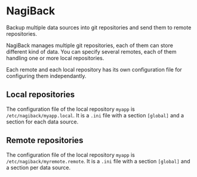 NagiBack
========

Backup multiple data sources into git repositories and send them to remote repositories.

NagiBack manages multiple git repositories, each of them can store different kind of data.
You can specify several remotes, each of them handling one or more local repositories.

Each remote and each local repository has its own configuration file for configuring them independantly.

Local repositories
------------------

The configuration file of the local repository `myapp` is `/etc/nagiback/myapp.local`.
It is a `.ini` file with a section `[global]` and a section for each data source.



Remote repositories
-------------------

The configuration file of the local repository `myapp` is `/etc/nagiback/myremote.remote`.
It is a `.ini` file with a section `[global]` and a section per data source.

